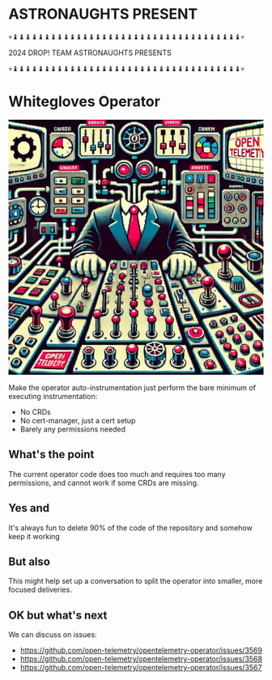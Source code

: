 # ASTRONAUGHTS PRESENT

<!--
888       888 888      d8b 888                     888                                           .d88888b.                                    888                    
888   o   888 888      Y8P 888                     888                                          d88P" "Y88b                                   888                    
888  d8b  888 888          888                     888                                          888     888                                   888                    
888 d888b 888 88888b.  888 888888 .d88b.   .d88b.  888  .d88b.  888  888  .d88b.  .d8888b       888     888 88888b.   .d88b.  888d888 8888b.  888888 .d88b.  888d888 
888d88888b888 888 "88b 888 888   d8P  Y8b d88P"88b 888 d88""88b 888  888 d8P  Y8b 88K           888     888 888 "88b d8P  Y8b 888P"      "88b 888   d88""88b 888P"   
88888P Y88888 888  888 888 888   88888888 888  888 888 888  888 Y88  88P 88888888 "Y8888b.      888     888 888  888 88888888 888    .d888888 888   888  888 888     
8888P   Y8888 888  888 888 Y88b. Y8b.     Y88b 888 888 Y88..88P  Y8bd8P  Y8b.          X88      Y88b. .d88P 888 d88P Y8b.     888    888  888 Y88b. Y88..88P 888     
888P     Y888 888  888 888  "Y888 "Y8888   "Y88888 888  "Y88P"    Y88P    "Y8888   88888P'       "Y88888P"  88888P"   "Y8888  888    "Y888888  "Y888 "Y88P"  888     
                                               888                                                          888                                                      
                                          Y8b d88P                                                          888                                                      
                                           "Y88P"                                                           888                                                      
-->

💀♝♝♝♝♝♝♝♝♝♝♝♝♝♝♝♝♝♝♝♝♝♝♝♝♝♝♝♝♝♝♝♝♝♝♝♝💀

2024 DROP! TEAM ASTRONAUGHTS PRESENTS

💀♝♝♝♝♝♝♝♝♝♝♝♝♝♝♝♝♝♝♝♝♝♝♝♝♝♝♝♝♝♝♝♝♝♝♝♝💀

# Whitegloves Operator

![whitegloves-operator](./whitegloves-operator.jpg)

Make the operator auto-instrumentation just perform the bare minimum of executing instrumentation:
* No CRDs
* No cert-manager, just a cert setup
* Barely any permissions needed

## What's the point

The current operator code does too much and requires too many permissions, and cannot work if some CRDs are missing.

## Yes and

It's always fun to delete 90% of the code of the repository and somehow keep it working

## But also

This might help set up a conversation to split the operator into smaller, more focused deliveries.

## OK but what's next

We can discuss on issues:
* https://github.com/open-telemetry/opentelemetry-operator/issues/3569
* https://github.com/open-telemetry/opentelemetry-operator/issues/3568
* https://github.com/open-telemetry/opentelemetry-operator/issues/3567

